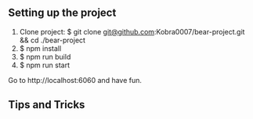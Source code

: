 ## Setting up the project
1. Clone project: $ git clone git@github.com:Kobra0007/bear-project.git && cd ./bear-project
3. $ npm install
4. $ npm run build
5. $ npm run start

Go to http://localhost:6060 and have fun.

## Tips and Tricks